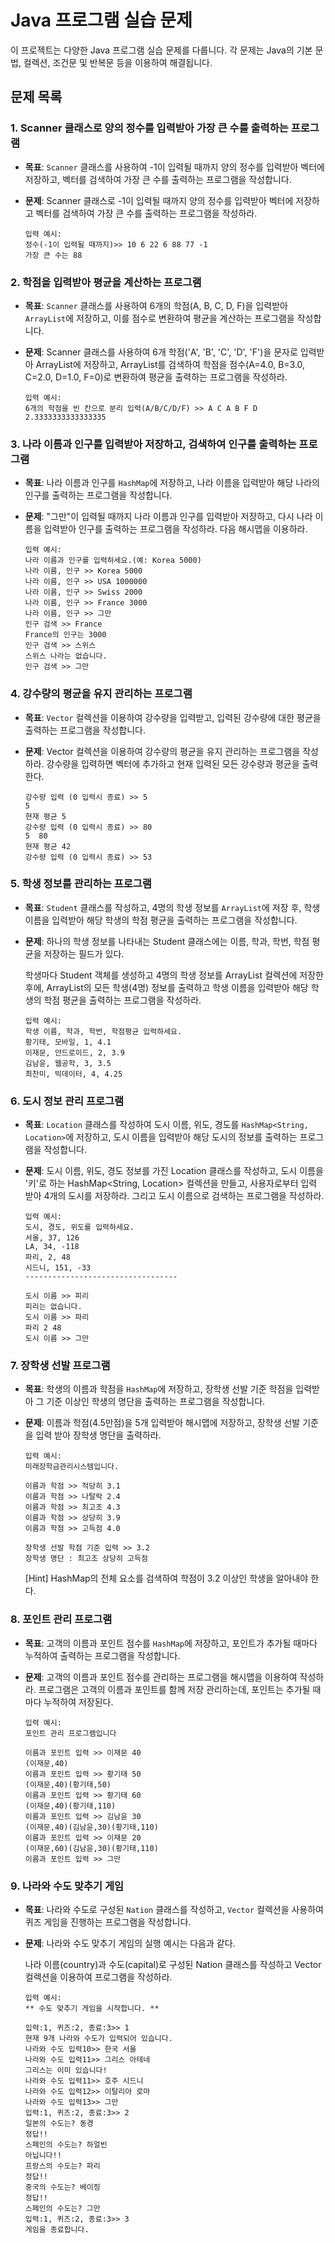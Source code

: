 # Java 프로그램 실습 문제

이 프로젝트는 다양한 Java 프로그램 실습 문제를 다룹니다. 각 문제는 Java의 기본 문법, 컬렉션, 조건문 및 반복문 등을 이용하여 해결됩니다.

## 문제 목록

### 1. Scanner 클래스로 양의 정수를 입력받아 가장 큰 수를 출력하는 프로그램

- **목표**: `Scanner` 클래스를 사용하여 -1이 입력될 때까지 양의 정수를 입력받아 벡터에 저장하고, 벡터를 검색하여 가장 큰 수를 출력하는 프로그램을 작성합니다.
- **문제**: Scanner 클래스로 -1이 입력될 때까지 양의 정수를 입력받아 벡터에 저장하고 벡터를 검색하여 가장 큰 수를 출력하는 프로그램을 작성하라.
  
  ```
  입력 예시:
  정수(-1이 입력될 때까지)>> 10 6 22 6 88 77 -1
  가장 큰 수는 88
  ```


### 2. 학점을 입력받아 평균을 계산하는 프로그램

- **목표**: `Scanner` 클래스를 사용하여 6개의 학점(A, B, C, D, F)을 입력받아 `ArrayList`에 저장하고, 이를 점수로 변환하여 평균을 계산하는 프로그램을 작성합니다.
- **문제**: Scanner 클래스를 사용하여 6개 학점('A', 'B', 'C', 'D', 'F')을 문자로 입력받아 ArrayList에 저장하고, ArrayList를 검색하여 학점을 점수(A=4.0, B=3.0, C=2.0, D=1.0, F=0)로 변환하여 평균을 출력하는 프로그램을 작성하라.
  
  ```
  입력 예시:
  6개의 학점을 빈 칸으로 분리 입력(A/B/C/D/F) >> A C A B F D
  2.3333333333333335
  ```


### 3. 나라 이름과 인구를 입력받아 저장하고, 검색하여 인구를 출력하는 프로그램

- **목표**: 나라 이름과 인구를 `HashMap`에 저장하고, 나라 이름을 입력받아 해당 나라의 인구를 출력하는 프로그램을 작성합니다.
- **문제**: "그만"이 입력될 때까지 나라 이름과 인구를 입력받아 저장하고, 다시 나라 이름을 입력받아 인구를 출력하는 프로그램을 작성하라. 다음 해시맵을 이용하라.
  
  ```
  입력 예시:
  나라 이름과 인구를 입력하세요.(예: Korea 5000)
  나라 이름, 인구 >> Korea 5000
  나라 이름, 인구 >> USA 1000000
  나라 이름, 인구 >> Swiss 2000
  나라 이름, 인구 >> France 3000
  나라 이름, 인구 >> 그만
  인구 검색 >> France
  France의 인구는 3000
  인구 검색 >> 스위스
  스위스 나라는 없습니다.
  인구 검색 >> 그만
  ```


### 4. 강수량의 평균을 유지 관리하는 프로그램

- **목표**: `Vector` 컬렉션을 이용하여 강수량을 입력받고, 입력된 강수량에 대한 평균을 출력하는 프로그램을 작성합니다.
- **문제**: Vector 컬렉션을 이용하여 강수량의 평균을 유지 관리하는 프로그램을 작성하라. 강수량을 입력하면 벡터에 추가하고 현재 입력된 모든 강수량과 평균을 출력한다.
  
  ```
  강수량 입력 (0 입력시 종료) >> 5
  5
  현재 평균 5
  강수량 입력 (0 입력시 종료) >> 80
  5  80
  현재 평균 42
  강수량 입력 (0 입력시 종료) >> 53
  ```


### 5. 학생 정보를 관리하는 프로그램

- **목표**: `Student` 클래스를 작성하고, 4명의 학생 정보를 `ArrayList`에 저장 후, 학생 이름을 입력받아 해당 학생의 학점 평균을 출력하는 프로그램을 작성합니다.
- **문제**: 하나의 학생 정보를 나타내는 Student 클래스에는 이름, 학과, 학번, 학점 평균을 저장하는 필드가 있다.

  학생마다 Student 객체를 생성하고 4명의 학생 정보를 ArrayList 컬렉션에 저장한 후에, ArrayList의 모든 학생(4명) 정보를 출력하고 학생 이름을 입력받아 해당 학생의 학점 평균을 출력하는 프로그램을 작성하라.

  ```
  입력 예시:
  학생 이름, 학과, 학번, 학점평균 입력하세요.
  황기태, 모바일, 1, 4.1
  이재문, 안드로이드, 2, 3.9
  김남윤, 웹공학, 3, 3.5
  최찬미, 빅데이터, 4, 4.25
  ```


### 6. 도시 정보 관리 프로그램

- **목표**: `Location` 클래스를 작성하여 도시 이름, 위도, 경도를 `HashMap<String, Location>`에 저장하고, 도시 이름을 입력받아 해당 도시의 정보를 출력하는 프로그램을 작성합니다.
- **문제**: 도시 이름, 위도, 경도 정보를 가진 Location 클래스를 작성하고, 도시 이름을 '키'로 하는 HashMap<String, Location> 컬렉션을 만들고, 사용자로부터 입력 받아 4개의 도시를 저장하라. 그리고 도시 이름으로 검색하는 프로그램을 작성하라.
  
  ```
  입력 예시:
  도시, 경도, 위도를 입력하세요.
  서울, 37, 126
  LA, 34, -118
  파리, 2, 48
  시드니, 151, -33  
  ----------------------------------
  
  도시 이름 >> 피리
  피리는 없습니다.
  도시 이름 >> 파리
  파리 2 48
  도시 이름 >> 그만
  ```


### 7. 장학생 선발 프로그램

- **목표**: 학생의 이름과 학점을 `HashMap`에 저장하고, 장학생 선발 기준 학점을 입력받아 그 기준 이상인 학생의 명단을 출력하는 프로그램을 작성합니다.
- **문제**: 이름과 학점(4.5만점)을 5개 입력받아 해시맵에 저장하고, 장학생 선발 기준을 입력 받아 장학생 명단을 출력하라.

  ```
  입력 예시:
  미래장학금관리시스템입니다.
  
  이름과 학점 >> 적당히 3.1
  이름과 학점 >> 나탈락 2.4
  이름과 학점 >> 최고조 4.3
  이름과 학점 >> 상당히 3.9
  이름과 학점 >> 고득점 4.0
  
  장학생 선발 학점 기준 입력 >> 3.2
  장학생 명단 : 최고조 상당히 고득점
  ```
  [Hint] HashMap의 전체 요소를 검색하여 학점이 3.2 이상인 학생을 알아내야 한다.


### 8. 포인트 관리 프로그램

- **목표**: 고객의 이름과 포인트 점수를 `HashMap`에 저장하고, 포인트가 추가될 때마다 누적하여 출력하는 프로그램을 작성합니다.
- **문제**: 고객의 이름과 포인트 점수를 관리하는 프로그램을 해시맵을 이용하여 작성하라. 프로그램은 고객의 이름과 포인트를 함께 저장 관리하는데, 포인트는 추가될 때마다 누적하여 저장된다.
  
  ```
  입력 예시:
  포인트 관리 프로그램입니다
  
  이름과 포인트 입력 >> 이재문 40
  (이재문,40)
  이름과 포인트 입력 >> 황기태 50
  (이재문,40)(황기태,50)
  이름과 포인트 입력 >> 황기태 60
  (이재문,40)(황기태,110)
  이름과 포인트 입력 >> 김남윤 30
  (이재문,40)(김남윤,30)(황기태,110)
  이름과 포인트 입력 >> 이재문 20
  (이재문,60)(김남윤,30)(황기태,110)
  이름과 포인트 입력 >> 그만
  ```

### 9. 나라와 수도 맞추기 게임

- **목표**: 나라와 수도로 구성된 `Nation` 클래스를 작성하고, `Vector` 컬렉션을 사용하여 퀴즈 게임을 진행하는 프로그램을 작성합니다.
- **문제**: 나라와 수도 맞추기 게임의 실행 예시는 다음과 같다.

  나라 이름(country)과 수도(capital)로 구성된 Nation 클래스를 작성하고 Vector 컬렉션을 이용하여 프로그램을 작성하라.

  ```
  입력 예시:
  ** 수도 맞추기 게임을 시작합니다. **
  
  입력:1, 퀴즈:2, 종료:3>> 1
  현재 9개 나라와 수도가 입력되어 있습니다.
  나라와 수도 입력10>> 한국 서울
  나라와 수도 입력11>> 그리스 아테네
  그리스는 이미 있습니다!
  나라와 수도 입력11>> 호주 시드니
  나라와 수도 입력12>> 이탈리아 로마
  나라와 수도 입력13>> 그만
  입력:1, 퀴즈:2, 종료:3>> 2
  일본의 수도는? 동경
  정답!!
  스페인의 수도는? 하얼빈
  아닙니다!!
  프랑스의 수도는? 파리
  정답!!
  중국의 수도는? 베이징
  정답!!
  스페인의 수도는? 그만
  입력:1, 퀴즈:2, 종료:3>> 3
  게임을 종료합니다.
  ```

